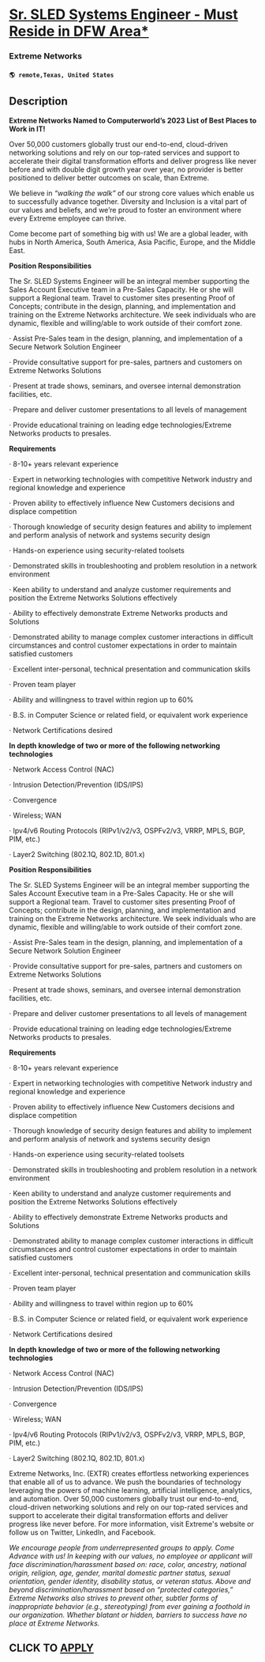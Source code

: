 # [Sr. SLED Systems Engineer - Must Reside in DFW Area*](https://www.remotewlb.com/apply/sr-sled-systems-engineer-must-reside-in-dfw-area)  
### Extreme Networks  
#### `🌎 remote,Texas, United States`  

## Description

 **Extreme Networks Named to Computerworld’s 2023 List of Best Places to Work in IT!**

Over 50,000 customers globally trust our end-to-end, cloud-driven networking solutions and rely on our top-rated services and support to accelerate their digital transformation efforts and deliver progress like never before and with double digit growth year over year, no provider is better positioned to deliver better outcomes on scale, than Extreme.

We believe in _“walking the walk”_ of our strong core values which enable us to successfully advance together. Diversity and Inclusion is a vital part of our values and beliefs, and we’re proud to foster an environment where every Extreme employee can thrive.

Come become part of something big with us! We are a global leader, with hubs in North America, South America, Asia Pacific, Europe, and the Middle East.

  

 **Position Responsibilities**

The Sr. SLED Systems Engineer will be an integral member supporting the Sales Account Executive team in a Pre-Sales Capacity. He or she will support a Regional team. Travel to customer sites presenting Proof of Concepts; contribute in the design, planning, and implementation and training on the Extreme Networks architecture. We seek individuals who are dynamic, flexible and willing/able to work outside of their comfort zone.

· Assist Pre-Sales team in the design, planning, and implementation of a Secure Network Solution Engineer

· Provide consultative support for pre-sales, partners and customers on Extreme Networks Solutions

· Present at trade shows, seminars, and oversee internal demonstration facilities, etc.

· Prepare and deliver customer presentations to all levels of management

· Provide educational training on leading edge technologies/Extreme Networks products to presales.

**Requirements**

· 8-10+ years relevant experience

· Expert in networking technologies with competitive Network industry and regional knowledge and experience

· Proven ability to effectively influence New Customers decisions and displace competition

· Thorough knowledge of security design features and ability to implement and perform analysis of network and systems security design

· Hands-on experience using security-related toolsets

· Demonstrated skills in troubleshooting and problem resolution in a network environment

· Keen ability to understand and analyze customer requirements and position the Extreme Networks Solutions effectively

· Ability to effectively demonstrate Extreme Networks products and Solutions

· Demonstrated ability to manage complex customer interactions in difficult circumstances and control customer expectations in order to maintain satisfied customers

· Excellent inter-personal, technical presentation and communication skills

· Proven team player

· Ability and willingness to travel within region up to 60%

· B.S. in Computer Science or related field, or equivalent work experience

· Network Certifications desired

**In depth knowledge of two or more of the following networking technologies**

· Network Access Control (NAC)

· Intrusion Detection/Prevention (IDS/IPS)

· Convergence

· Wireless; WAN

· Ipv4/v6 Routing Protocols (RIPv1/v2/v3, OSPFv2/v3, VRRP, MPLS, BGP, PIM, etc.)

· Layer2 Switching (802.1Q, 802.1D, 801.x)

  

 **Position Responsibilities**

The Sr. SLED Systems Engineer will be an integral member supporting the Sales Account Executive team in a Pre-Sales Capacity. He or she will support a Regional team. Travel to customer sites presenting Proof of Concepts; contribute in the design, planning, and implementation and training on the Extreme Networks architecture. We seek individuals who are dynamic, flexible and willing/able to work outside of their comfort zone.

· Assist Pre-Sales team in the design, planning, and implementation of a Secure Network Solution Engineer

· Provide consultative support for pre-sales, partners and customers on Extreme Networks Solutions

· Present at trade shows, seminars, and oversee internal demonstration facilities, etc.

· Prepare and deliver customer presentations to all levels of management

· Provide educational training on leading edge technologies/Extreme Networks products to presales.

**Requirements**

· 8-10+ years relevant experience

· Expert in networking technologies with competitive Network industry and regional knowledge and experience

· Proven ability to effectively influence New Customers decisions and displace competition

· Thorough knowledge of security design features and ability to implement and perform analysis of network and systems security design

· Hands-on experience using security-related toolsets

· Demonstrated skills in troubleshooting and problem resolution in a network environment

· Keen ability to understand and analyze customer requirements and position the Extreme Networks Solutions effectively

· Ability to effectively demonstrate Extreme Networks products and Solutions

· Demonstrated ability to manage complex customer interactions in difficult circumstances and control customer expectations in order to maintain satisfied customers

· Excellent inter-personal, technical presentation and communication skills

· Proven team player

· Ability and willingness to travel within region up to 60%

· B.S. in Computer Science or related field, or equivalent work experience

· Network Certifications desired

**In depth knowledge of two or more of the following networking technologies**

· Network Access Control (NAC)

· Intrusion Detection/Prevention (IDS/IPS)

· Convergence

· Wireless; WAN

· Ipv4/v6 Routing Protocols (RIPv1/v2/v3, OSPFv2/v3, VRRP, MPLS, BGP, PIM, etc.)

· Layer2 Switching (802.1Q, 802.1D, 801.x)

  

Extreme Networks, Inc. (EXTR) creates effortless networking experiences that enable all of us to advance. We push the boundaries of technology leveraging the powers of machine learning, artificial intelligence, analytics, and automation. Over 50,000 customers globally trust our end-to-end, cloud-driven networking solutions and rely on our top-rated services and support to accelerate their digital transformation efforts and deliver progress like never before. For more information, visit Extreme's website or follow us on Twitter, LinkedIn, and Facebook.

  

 _We encourage people from underrepresented groups to apply. Come Advance with us! In keeping with our values, no employee or applicant will face discrimination/harassment based on: race, color, ancestry, national origin, religion, age, gender, marital domestic partner status, sexual orientation, gender identity, disability status, or veteran status. Above and beyond discrimination/harassment based on “protected categories,” Extreme Networks also strives to prevent other, subtler forms of inappropriate behavior (e.g., stereotyping) from ever gaining a foothold in our organization. Whether blatant or hidden, barriers to success have no place at Extreme Networks._

  
## CLICK TO [APPLY](https://www.remotewlb.com/apply/sr-sled-systems-engineer-must-reside-in-dfw-area)

